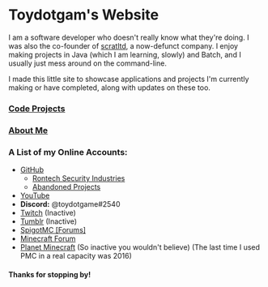 # Toydotgam's Website

I am a software developer who doesn't really know what they're doing. I was also the co-founder of [scratltd](https://scratltd.github.io/), a now-defunct company. I enjoy making projects in Java (which I am learning, slowly) and Batch, and I usually just mess around on the command-line.

I made this little site to showcase applications and projects I'm currently making or have completed, along with updates on these too.

### [Code Projects](projects.md)
### [About Me](about.md)

### A List of my Online Accounts:
* [GitHub](https://github.com/toydotgame)
	* [Rontech Security Industries](https://github.com/rontech-si)
	* [Abandoned Projects](https://github.com/toys-discarded-projects)
* [YouTube](https://www.youtube.com/channel/UCgkC2xFIPZCLEadyYZCsbWw)
* **Discord:** @toydotgame\#2540
* [Twitch](https://www.twitch.tv/toydotgame) (Inactive)
* [Tumblr](https://toydotgame.tumblr.com/) (Inactive)
* [SpigotMC \[Forums\]](https://www.spigotmc.org/members/toydotgam.1096646/)
* [Minecraft Forum](https://www.minecraftforum.net/members/toydotgam)
* [Planet Minecraft](https://www.planetminecraft.com/member/toydotgame/) (So inactive you wouldn't believe) (The last time I used PMC in a real capacity was 2016)

#### Thanks for stopping by!
